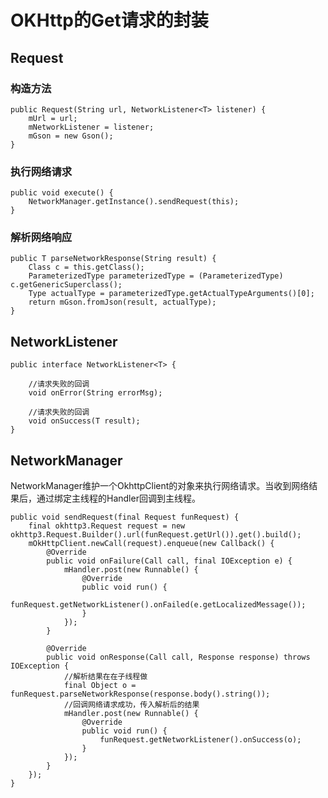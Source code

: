 # OKHttp的Get请求的封装 #

## Request ##

### 构造方法 ###
    public Request(String url, NetworkListener<T> listener) {
        mUrl = url;
        mNetworkListener = listener;
        mGson = new Gson();
    }
### 执行网络请求 ###
    public void execute() {
        NetworkManager.getInstance().sendRequest(this);
    }
### 解析网络响应 ###
    public T parseNetworkResponse(String result) {
        Class c = this.getClass();
        ParameterizedType parameterizedType = (ParameterizedType) c.getGenericSuperclass();
        Type actualType = parameterizedType.getActualTypeArguments()[0];
        return mGson.fromJson(result, actualType);
    }

## NetworkListener ##
	public interface NetworkListener<T> {
	
		//请求失败的回调
	    void onError(String errorMsg);

		//请求失败的回调	
	    void onSuccess(T result);
	}
## NetworkManager ##
NetworkManager维护一个OkhttpClient的对象来执行网络请求。当收到网络结果后，通过绑定主线程的Handler回调到主线程。

    public void sendRequest(final Request funRequest) {
        final okhttp3.Request request = new okhttp3.Request.Builder().url(funRequest.getUrl()).get().build();
        mOkHttpClient.newCall(request).enqueue(new Callback() {
            @Override
            public void onFailure(Call call, final IOException e) {
                mHandler.post(new Runnable() {
                    @Override
                    public void run() {
                        funRequest.getNetworkListener().onFailed(e.getLocalizedMessage());
                    }
                });
            }

            @Override
            public void onResponse(Call call, Response response) throws IOException {
                //解析结果在在子线程做
                final Object o = funRequest.parseNetworkResponse(response.body().string());
                //回调网络请求成功，传入解析后的结果
                mHandler.post(new Runnable() {
                    @Override
                    public void run() {
                        funRequest.getNetworkListener().onSuccess(o);
                    }
                });
            }
        });
    }

